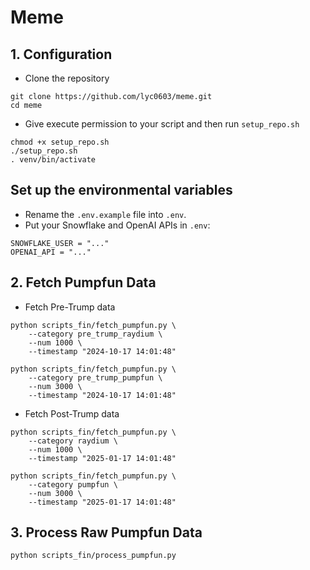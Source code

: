 # Meme

## 1. Configuration

- Clone the repository

```
git clone https://github.com/lyc0603/meme.git
cd meme
```

- Give execute permission to your script and then run `setup_repo.sh`

```
chmod +x setup_repo.sh
./setup_repo.sh
. venv/bin/activate
```

## Set up the environmental variables

- Rename the `.env.example` file into `.env`.
- Put your Snowflake and OpenAI APIs in `.env`:

```
SNOWFLAKE_USER = "..."
OPENAI_API = "..."
```

## 2. Fetch Pumpfun Data

- Fetch Pre-Trump data

```
python scripts_fin/fetch_pumpfun.py \
    --category pre_trump_raydium \
    --num 1000 \
    --timestamp "2024-10-17 14:01:48"
```
```
python scripts_fin/fetch_pumpfun.py \
    --category pre_trump_pumpfun \
    --num 3000 \
    --timestamp "2024-10-17 14:01:48"
```

- Fetch Post-Trump data

```
python scripts_fin/fetch_pumpfun.py \
    --category raydium \
    --num 1000 \
    --timestamp "2025-01-17 14:01:48"
```


```
python scripts_fin/fetch_pumpfun.py \
    --category pumpfun \
    --num 3000 \
    --timestamp "2025-01-17 14:01:48"
```

## 3. Process Raw Pumpfun Data

```
python scripts_fin/process_pumpfun.py
```


